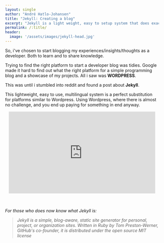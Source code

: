 ```yaml
---
layout: single
author: "André Hatlo-Johansen"
title: "Jekyll: Creating a blog"
excerpt: "Jekyll is a light weight, easy to setup system that does exactly what it should."
permalink: /:title/
header:
  image: '/assets/images/jekyll-head.jpg'
---
```


So, i've chosen to start blogging my experiences/insights/thoughts as a developer. Both to learn and to share knowledge.

Trying to find the right platform to start a developer blog was tidies. Google made it hard to find out what the right platform for a simple programming blog and a showcase of my projects. All i saw was **WORDPRESS**.

This was until i stumbled into reddit and found a post about **Jekyll**.

This lightweight, easy to use, multilingual system is a perfect substitution for platforms similar to Wordpress. Using Wordpress, where there is almost no challenge, and you end up paying for something in end anyway.

<center>
<iframe src="https://giphy.com/embed/O8pa1CyYSp1yE" width="480" height="269" frameBorder="0" class="giphy-embed" allowFullScreen></iframe>
</center>

<br>
<br>


*For those who does now know what Jekyll is:*

>*Jekyll is a simple, blog-aware, static site generator for personal, project, or organization sites. Written in Ruby by Tom Preston-Werner, GitHub's co-founder, it is distributed under the open source MIT license*
